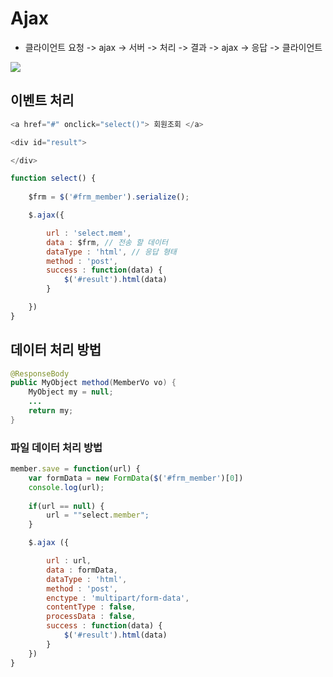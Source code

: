 # Ajax

- 클라이언트 요청 -> ajax -> 서버 -> 처리 -> 결과 -> ajax -> 응답 -> 클라이언트



![](https://images.velog.io/images/withcolinsong/post/0f1f6136-a253-4be6-aa96-0aa19e49ed55/image.png)

## 이벤트 처리


```js
<a href="#" onclick="select()"> 회원조회 </a>

<div id="result">

</div>

function select() {
    
    $frm = $('#frm_member').serialize();

    $.ajax({

        url : 'select.mem',
        data : $frm, // 전송 할 데이터
        dataType : 'html', // 응답 형태
        method : 'post',
        success : function(data) {
            $('#result').html(data)
        }

    })
}
```

## 데이터 처리 방법
```java
@ResponseBody
public MyObject method(MemberVo vo) {
    MyObject my = null;
    ...
    return my;
}
```

### 파일 데이터 처리 방법
```js
member.save = function(url) {
    var formData = new FormData($('#frm_member')[0])
    console.log(url);
    
    if(url == null) {
        url = ""select.member";
    }

    $.ajax ({

        url : url,
        data : formData,
        dataType : 'html',
        method : 'post',
        enctype : 'multipart/form-data',
        contentType : false,
        processData : false,
        success : function(data) {
            $('#result').html(data)
        }
    })
}
```